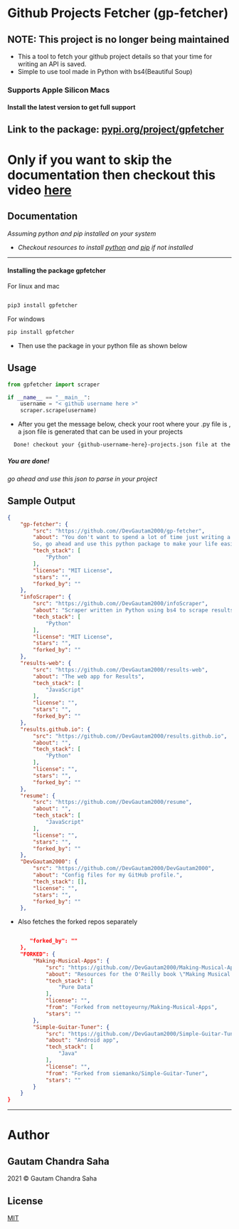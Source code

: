 # Github Projects Fetcher (gp-fetcher)

## NOTE:  This project is no longer being maintained

- This a tool to fetch your github project details so that your time for writing an API is saved.
- Simple to use tool made in Python with bs4(Beautiful Soup)

### Supports Apple Silicon Macs

#### Install the latest version to get full support

## Link to the package: [pypi.org/project/gpfetcher](https://pypi.org/project/gpfetcher/)

# Only if you want to skip the documentation then checkout this video [here](https://www.youtube.com/watch?v=xC6f_aGi8m0)

## Documentation

_Assuming python and pip installed on your system_

- _Checkout resources to install [python](https://www.python.org/downloads/) and [pip](https://packaging.python.org/tutorials/installing-packages/) if not installed_

---

#### Installing the package gpfetcher

For linux and mac

```bash

pip3 install gpfetcher
```

For windows

```bash
pip install gpfetcher
```

- Then use the package in your python file as shown below

## Usage

```python
from gpfetcher import scraper

if __name__ == "__main__":
    username = "< github username here >"
    scraper.scrape(username)
```

- After you get the message below, check your root where your .py file is , a json file is generated that can be used in your projects

```bash
  Done! checkout your {github-username-here}-projects.json file at the root of this project directory
```

##### You are done!

_go ahead and use this json to parse in your project_

## Sample Output

```json
{
    "gp-fetcher": {
        "src": "https://github.com//DevGautam2000/gp-fetcher",
        "about": "You don't want to spend a lot of time just writing a block of code for fetching your projects from github.
        So, go ahead and use this python package to make your life easier",
        "tech_stack": [
            "Python"
        ],
        "license": "MIT License",
        "stars": "",
        "forked_by": ""
    },
    "infoScraper": {
        "src": "https://github.com//DevGautam2000/infoScraper",
        "about": "Scraper written in Python using bs4 to scrape results from SMIT results",
        "tech_stack": [
            "Python"
        ],
        "license": "MIT License",
        "stars": "",
        "forked_by": ""
    },
    "results-web": {
        "src": "https://github.com//DevGautam2000/results-web",
        "about": "The web app for Results",
        "tech_stack": [
            "JavaScript"
        ],
        "license": "",
        "stars": "",
        "forked_by": ""
    },
    "results.github.io": {
        "src": "https://github.com//DevGautam2000/results.github.io",
        "about": "",
        "tech_stack": [
            "Python"
        ],
        "license": "",
        "stars": "",
        "forked_by": ""
    },
    "resume": {
        "src": "https://github.com//DevGautam2000/resume",
        "about": "",
        "tech_stack": [
            "JavaScript"
        ],
        "license": "",
        "stars": "",
        "forked_by": ""
    },
    "DevGautam2000": {
        "src": "https://github.com//DevGautam2000/DevGautam2000",
        "about": "Config files for my GitHub profile.",
        "tech_stack": [],
        "license": "",
        "stars": "",
        "forked_by": ""
    },
```

- Also fetches the forked repos separately

```json

       "forked_by": ""
    },
    "FORKED": {
        "Making-Musical-Apps": {
            "src": "https://github.com//DevGautam2000/Making-Musical-Apps",
            "about": "Resources for the O'Reilly book \"Making Musical Apps\"",
            "tech_stack": [
                "Pure Data"
            ],
            "license": "",
            "from": "Forked from nettoyeurny/Making-Musical-Apps",
            "stars": ""
        },
        "Simple-Guitar-Tuner": {
            "src": "https://github.com//DevGautam2000/Simple-Guitar-Tuner",
            "about": "Android app",
            "tech_stack": [
                "Java"
            ],
            "license": "",
            "from": "Forked from siemanko/Simple-Guitar-Tuner",
            "stars": ""
        }
    }
}

```

---

# Author

## Gautam Chandra Saha

2021 &copy; Gautam Chandra Saha

## License

[MIT](https://choosealicense.com/licenses/mit/)
